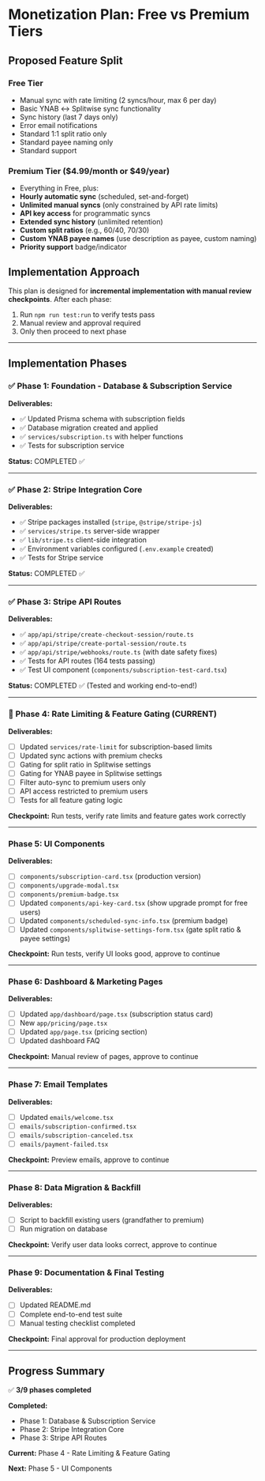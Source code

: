# Monetization Plan: Free vs Premium Tiers

## Proposed Feature Split

### Free Tier

- Manual sync with rate limiting (2 syncs/hour, max 6 per day)
- Basic YNAB ↔ Splitwise sync functionality
- Sync history (last 7 days only)
- Error email notifications
- Standard 1:1 split ratio only
- Standard payee naming only
- Standard support

### Premium Tier ($4.99/month or $49/year)

- Everything in Free, plus:
- **Hourly automatic sync** (scheduled, set-and-forget)
- **Unlimited manual syncs** (only constrained by API rate limits)
- **API key access** for programmatic syncs
- **Extended sync history** (unlimited retention)
- **Custom split ratios** (e.g., 60/40, 70/30)
- **Custom YNAB payee names** (use description as payee, custom naming)
- **Priority support** badge/indicator

## Implementation Approach

This plan is designed for **incremental implementation with manual review checkpoints**. After each phase:

1. Run `npm run test:run` to verify tests pass
2. Manual review and approval required
3. Only then proceed to next phase

---

## Implementation Phases

### ✅ Phase 1: Foundation - Database & Subscription Service

**Deliverables:**

- ✅ Updated Prisma schema with subscription fields
- ✅ Database migration created and applied
- ✅ `services/subscription.ts` with helper functions
- ✅ Tests for subscription service

**Status:** COMPLETED ✅

---

### ✅ Phase 2: Stripe Integration Core

**Deliverables:**

- ✅ Stripe packages installed (`stripe`, `@stripe/stripe-js`)
- ✅ `services/stripe.ts` server-side wrapper
- ✅ `lib/stripe.ts` client-side integration
- ✅ Environment variables configured (`.env.example` created)
- ✅ Tests for Stripe service

**Status:** COMPLETED ✅

---

### ✅ Phase 3: Stripe API Routes

**Deliverables:**

- ✅ `app/api/stripe/create-checkout-session/route.ts`
- ✅ `app/api/stripe/create-portal-session/route.ts`
- ✅ `app/api/stripe/webhooks/route.ts` (with date safety fixes)
- ✅ Tests for API routes (164 tests passing)
- ✅ Test UI component (`components/subscription-test-card.tsx`)

**Status:** COMPLETED ✅ (Tested and working end-to-end!)

---

### 🚧 Phase 4: Rate Limiting & Feature Gating (CURRENT)

**Deliverables:**

- [ ] Updated `services/rate-limit` for subscription-based limits
- [ ] Updated sync actions with premium checks
- [ ] Gating for split ratio in Splitwise settings
- [ ] Gating for YNAB payee in Splitwise settings
- [ ] Filter auto-sync to premium users only
- [ ] API access restricted to premium users
- [ ] Tests for all feature gating logic

**Checkpoint:** Run tests, verify rate limits and feature gates work correctly

---

### Phase 5: UI Components

**Deliverables:**

- [ ] `components/subscription-card.tsx` (production version)
- [ ] `components/upgrade-modal.tsx`
- [ ] `components/premium-badge.tsx`
- [ ] Updated `components/api-key-card.tsx` (show upgrade prompt for free users)
- [ ] Updated `components/scheduled-sync-info.tsx` (premium badge)
- [ ] Updated `components/splitwise-settings-form.tsx` (gate split ratio & payee settings)

**Checkpoint:** Run tests, verify UI looks good, approve to continue

---

### Phase 6: Dashboard & Marketing Pages

**Deliverables:**

- [ ] Updated `app/dashboard/page.tsx` (subscription status card)
- [ ] New `app/pricing/page.tsx`
- [ ] Updated `app/page.tsx` (pricing section)
- [ ] Updated dashboard FAQ

**Checkpoint:** Manual review of pages, approve to continue

---

### Phase 7: Email Templates

**Deliverables:**

- [ ] Updated `emails/welcome.tsx`
- [ ] `emails/subscription-confirmed.tsx`
- [ ] `emails/subscription-canceled.tsx`
- [ ] `emails/payment-failed.tsx`

**Checkpoint:** Preview emails, approve to continue

---

### Phase 8: Data Migration & Backfill

**Deliverables:**

- [ ] Script to backfill existing users (grandfather to premium)
- [ ] Run migration on database

**Checkpoint:** Verify user data looks correct, approve to continue

---

### Phase 9: Documentation & Final Testing

**Deliverables:**

- [ ] Updated README.md
- [ ] Complete end-to-end test suite
- [ ] Manual testing checklist completed

**Checkpoint:** Final approval for production deployment

---

## Progress Summary

✅ **3/9 phases completed**

**Completed:**

- Phase 1: Database & Subscription Service
- Phase 2: Stripe Integration Core
- Phase 3: Stripe API Routes

**Current:** Phase 4 - Rate Limiting & Feature Gating

**Next:** Phase 5 - UI Components
